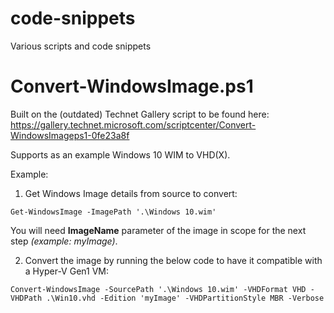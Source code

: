 # code-snippets
Various scripts and code snippets

# Convert-WindowsImage.ps1
Built on the (outdated) Technet Gallery script to be found here: https://gallery.technet.microsoft.com/scriptcenter/Convert-WindowsImageps1-0fe23a8f

Supports as an example Windows 10 WIM to VHD(X).

Example: 
1. Get Windows Image details from source to convert:
```
Get-WindowsImage -ImagePath '.\Windows 10.wim'
```
You will need **ImageName** parameter of the image in scope for the next step *(example: myImage)*.

2. Convert the image by running the below code to have it compatible with a Hyper-V Gen1 VM:
```
Convert-WindowsImage -SourcePath '.\Windows 10.wim' -VHDFormat VHD -VHDPath .\Win10.vhd -Edition 'myImage' -VHDPartitionStyle MBR -Verbose
```
